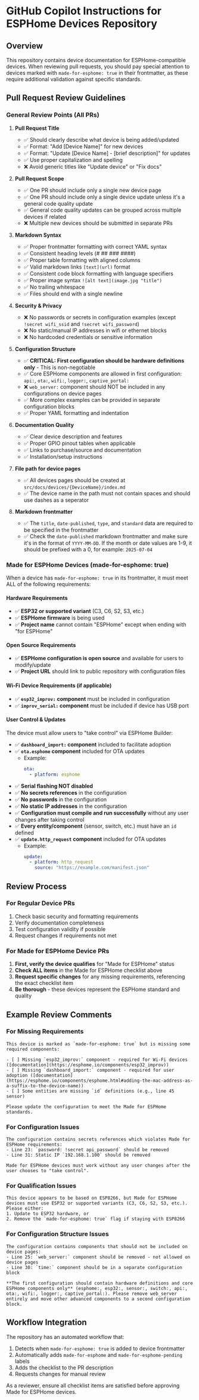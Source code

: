 # GitHub Copilot Instructions for ESPHome Devices Repository

## Overview

This repository contains device documentation for ESPHome-compatible devices. When reviewing pull requests, you should pay special attention to devices marked with `made-for-esphome: true` in their frontmatter, as these require additional validation against specific standards.

## Pull Request Review Guidelines

### General Review Points (All PRs)

1. **Pull Request Title**

   - ✅ Should clearly describe what device is being added/updated
   - ✅ Format: "Add [Device Name]" for new devices
   - ✅ Format: "Update [Device Name] - [brief description]" for updates
   - ✅ Use proper capitalization and spelling
   - ❌ Avoid generic titles like "Update device" or "Fix docs"

2. **Pull Request Scope**

   - ✅ One PR should include only a single new device page
   - ✅ One PR should include only a single device update unless it's a general code quality update
   - ✅ General code quality updates can be grouped across multiple devices if related
   - ❌ Multiple new devices should be submitted in separate PRs

3. **Markdown Syntax**

   - ✅ Proper frontmatter formatting with correct YAML syntax
   - ✅ Consistent heading levels (# ## ### ####)
   - ✅ Proper table formatting with aligned columns
   - ✅ Valid markdown links `[text](url)` format
   - ✅ Consistent code block formatting with language specifiers
   - ✅ Proper image syntax `![alt text](image.jpg "title")`
   - ✅ No trailing whitespace
   - ✅ Files should end with a single newline

4. **Security & Privacy**

   - ❌ No passwords or secrets in configuration examples (except `!secret wifi_ssid` and `!secret wifi_password`)
   - ❌ No static/manual IP addresses in wifi or ethernet blocks
   - ❌ No hardcoded credentials or sensitive information

5. **Configuration Structure**

   - ✅ **CRITICAL: First configuration should be hardware definitions only** - This is non-negotiable
   - ✅ Core ESPHome components are allowed in first configuration: `api:`, `ota:`, `wifi:`, `logger:`, `captive_portal:`
   - ❌ `web_server:` component should NOT be included in any configurations on device pages
   - ✅ More complex examples can be provided in separate configuration blocks
   - ✅ Proper YAML formatting and indentation

6. **Documentation Quality**
   - ✅ Clear device description and features
   - ✅ Proper GPIO pinout tables when applicable
   - ✅ Links to purchase/source and documentation
   - ✅ Installation/setup instructions

7. **File path for device pages**
   - ✅ All devices pages should be created at `src/docs/devices/{DeviceName}/index.md`
   - ✅ The device name in the path must not contain spaces and should use dashes as a seperator

8. **Markdown frontmatter**
   - ✅ The `title`, `date-published`, `type`, and `standard` data are required to be specified in the frontmatter
   - ✅ Check the `date-published` markdown frontmatter and make sure it's in the format of `YYYY-MM-DD`.  If the month or date values are 1-9, it should be prefixed with a 0, for example: `2025-07-04`

### Made for ESPHome Devices (made-for-esphome: true)

When a device has `made-for-esphome: true` in its frontmatter, it must meet ALL of the following requirements:

#### Hardware Requirements

- ✅ **ESP32 or supported variant** (C3, C6, S2, S3, etc.)
- ✅ **ESPHome firmware** is being used
- ✅ **Project name** cannot contain "ESPHome" except when ending with "for ESPHome"

#### Open Source Requirements

- ✅ **ESPHome configuration is open source** and available for users to modify/update
- ✅ **Project URL** should link to public repository with configuration files

#### Wi-Fi Device Requirements (if applicable)

- ✅ **`esp32_improv:` component** must be included in configuration
- ✅ **`improv_serial:` component** must be included if device has USB port

#### User Control & Updates

The device must allow users to "take control" via ESPHome Builder:

- ✅ **`dashboard_import:` component** included to facilitate adoption
- ✅ **`ota.esphome` component** included for OTA updates
  - Example:
    ```yaml
    ota:
      - platform: esphome
    ```
- ✅ **Serial flashing NOT disabled**
- ✅ **No secrets references** in the configuration
- ✅ **No passwords** in the configuration
- ✅ **No static IP addresses** in the configuration
- ✅ **Configuration must compile and run successfully** without any user changes after taking control
- ✅ **Every entity/component** (sensor, switch, etc.) must have an `id` defined
- ✅ **`update.http_request` component** included for OTA updates
  - Example:
    ```yaml
    update:
      - platform: http_request
        source: "https://example.com/manifest.json"
    ```

## Review Process

### For Regular Device PRs

1. Check basic security and formatting requirements
2. Verify documentation completeness
3. Test configuration validity if possible
4. Request changes if requirements not met

### For Made for ESPHome Device PRs

1. **First, verify the device qualifies** for "Made for ESPHome" status
2. **Check ALL items** in the Made for ESPHome checklist above
3. **Request specific changes** for any missing requirements, referencing the exact checklist item
4. **Be thorough** - these devices represent the ESPHome standard and quality

## Example Review Comments

### For Missing Requirements

```
This device is marked as `made-for-esphome: true` but is missing some required components:

- [ ] Missing `esp32_improv:` component - required for Wi-Fi devices ([documentation](https://esphome.io/components/esp32_improv))
- [ ] Missing `dashboard_import:` component - required for user adoption ([documentation](https://esphome.io/components/esphome.html#adding-the-mac-address-as-a-suffix-to-the-device-name))
- [ ] Some entities are missing `id` definitions (e.g., line 45 sensor)

Please update the configuration to meet the Made for ESPHome standards.
```

### For Configuration Issues

```
The configuration contains secrets references which violates Made for ESPHome requirements:
- Line 23: `password: !secret api_password` should be removed
- Line 31: Static IP `192.168.1.100` should be removed

Made for ESPHome devices must work without any user changes after the user chooses to "take control".
```

### For Qualification Issues

```
This device appears to be based on ESP8266, but Made for ESPHome devices must use ESP32 or supported variants (C3, C6, S2, S3, etc.). Please either:
1. Update to ESP32 hardware, or
2. Remove the `made-for-esphome: true` flag if staying with ESP8266
```

### For Configuration Structure Issues

```
The configuration contains components that should not be included on device pages:
- Line 25: `web_server:` component should be removed - not allowed on device pages
- Line 30: `time:` component should be in a separate configuration block

**The first configuration should contain hardware definitions and core ESPHome components only** (esphome:, esp32:, sensor:, switch:, api:, ota:, wifi:, logger:, captive_portal:). Please remove web_server entirely and move other advanced components to a second configuration block.
```

## Workflow Integration

The repository has an automated workflow that:

1. Detects when `made-for-esphome: true` is added to device frontmatter
2. Automatically adds `made-for-esphome` and `made-for-esphome-pending` labels
3. Adds the checklist to the PR description
4. Requests changes for manual review

As a reviewer, ensure all checklist items are satisfied before approving Made for ESPHome devices.
